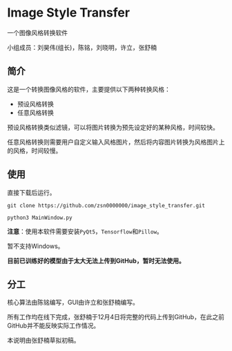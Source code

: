# Image Style Transfer
一个图像风格转换软件

小组成员：刘昊伟(组长)，陈铭，刘晓明，许立，张舒楠

## 简介
这是一个转换图像风格的软件，主要提供以下两种转换风格：
+ 预设风格转换
+ 任意风格转换

预设风格转换类似滤镜，可以将图片转换为预先设定好的某种风格，时间较快。

任意风格转换则需要用户自定义输入风格图片，然后将内容图片转换为风格图片上的风格，时间较慢。

## 使用
直接下载后运行。

`git clone https://github.com/zsn0000000/image_style_transfer.git`

`python3 MainWindow.py`

**注意**：使用本软件需要安装`PyQt5`，`Tensorflow`和`Pillow`。

暂不支持Windows。

**目前已训练好的模型由于太大无法上传到GitHub，暂时无法使用。**

## 分工
核心算法由陈铭编写，GUI由许立和张舒楠编写。

所有工作均在线下完成，张舒楠于12月4日将完整的代码上传到GitHub，在此之前GitHub并不能反映实际工作情况。

本说明由张舒楠草拟初稿。
